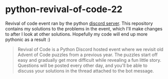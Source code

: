 # python-revival-of-code-22

Revival of code event ran by the python [discord server](https://discord.com/invite/python). This repository contains my solutions to the problems in the event, which I'll make changes to after I look at other solutions. Hopefully my code will end up more pythonic as a result :)

> Revival of Code is a Python Discord hosted event where we revisit old Advent of Code puzzles from a previous year. The puzzles start off easy and gradually get more difficult while revealing a fun little story. Questions will be posted every other day, and you'll be able to discuss your solutions in the thread attached to the bot message.
